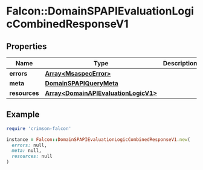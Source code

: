 # Falcon::DomainSPAPIEvaluationLogicCombinedResponseV1

## Properties

| Name | Type | Description | Notes |
| ---- | ---- | ----------- | ----- |
| **errors** | [**Array&lt;MsaspecError&gt;**](MsaspecError.md) |  | [optional] |
| **meta** | [**DomainSPAPIQueryMeta**](DomainSPAPIQueryMeta.md) |  |  |
| **resources** | [**Array&lt;DomainAPIEvaluationLogicV1&gt;**](DomainAPIEvaluationLogicV1.md) |  |  |

## Example

```ruby
require 'crimson-falcon'

instance = Falcon::DomainSPAPIEvaluationLogicCombinedResponseV1.new(
  errors: null,
  meta: null,
  resources: null
)
```

